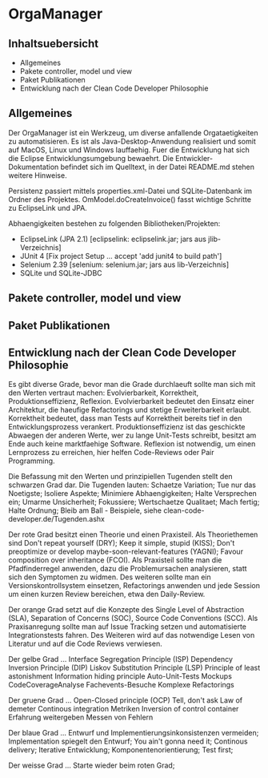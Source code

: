 OrgaManager
===========

Inhaltsuebersicht
-----------------

* Allgemeines
* Pakete controller, model und view
* Paket Publikationen 
* Entwicklung nach der Clean Code Developer Philosophie 

Allgemeines
-----------

Der OrgaManager ist ein Werkzeug, um diverse anfallende Orgataetigkeiten zu
automatisieren. Es ist als Java-Desktop-Anwendung realisiert und somit auf 
MacOS, Linux und Windows lauffaehig. Fuer die Entwicklung hat sich die Eclipse
Entwicklungsumgebung bewaehrt. Die Entwickler-Dokumentation befindet sich im 
Quelltext, in der Datei README.md stehen weitere Hinweise.

Persistenz passiert mittels properties.xml-Datei und SQLite-Datenbank im Ordner
des Projektes. OmModel.doCreateInvoice() fasst wichtige Schritte zu EclipseLink
und JPA.

Abhaengigkeiten bestehen zu folgenden Bibliotheken/Projekten: 
* EclipseLink (JPA 2.1)
[eclipselink: eclipselink.jar; jars aus jlib-Verzeichnis]
* JUnit 4
[Fix project Setup ... accept 'add junit4 to build path'] 
* Selenium 2.39
[selenium: selenium.jar; jars aus lib-Verzeichnis]
* SQLite und SQLite-JDBC

Pakete controller, model und view
---------------------------------

Paket Publikationen
-------------------

Entwicklung nach der Clean Code Developer Philosophie
-----------------------------------------------------

Es gibt diverse Grade, bevor man die Grade durchlaeuft sollte man sich mit den
Werten vertraut machen: Evolvierbarkeit, Korrektheit, Produktionseffizienz, 
Reflexion. Evolvierbarkeit bedeutet den Einsatz einer Architektur, die haeufige
Refactorings und stetige Erweiterbarkeit erlaubt. Korrektheit bedeutet, dass man
Tests auf Korrektheit bereits tief in den Entwicklungsprozess verankert. 
Produktionseffizienz ist das geschickte Abwaegen der anderen Werte, wer zu lange
Unit-Tests schreibt, besitzt am Ende auch keine marktfaehige Software. Reflexion
ist notwendig, um einen Lernprozess zu erreichen, hier helfen Code-Reviews oder 
Pair Programming.

Die Befassung mit den Werten und prinzipiellen Tugenden stellt den schwarzen 
Grad dar. Die Tugenden lauten: Schaetze Variation; Tue nur das Noetigste; 
Isoliere Aspekte; Minimiere Abhaengigkeiten; Halte Versprechen ein; Umarme 
Unsicherheit; Fokussiere; Wertschaetze Qualitaet; Mach fertig; Halte Ordnung;
Bleib am Ball - Beispiele, siehe clean-code-developer.de/Tugenden.ashx  

Der rote Grad besitzt einen Theorie und einen Praxisteil. Als Theoriethemen 
sind Don't repeat yourself (DRY); Keep it simple, stupid (KISS); Don't 
preoptimize or develop maybe-soon-relevant-features (YAGNI); Favour composition
over inheritance (FCOI). Als Praxisteil sollte man die Pfadfinderregel anwenden,
dazu die Problemursachen analysieren, statt sich den Symptomen zu widmen. Des 
weiteren sollte man ein Versionskontrollsystem einsetzen, Refactorings anwenden
und jede Session um einen kurzen Review bereichen, etwa den Daily-Review.

Der orange Grad setzt auf die Konzepte des Single Level of Abstraction (SLA), 
Separation of Concerns (SOC), Source Code Conventions (SCC). Als Praxisanregung
sollte man auf Issue Tracking setzen und automatisierte Integrationstests 
fahren. Des Weiteren wird auf das notwendige Lesen von Literatur und auf die 
Code Reviews verwiesen.

Der gelbe Grad ...
Interface Segregation Principle (ISP)
Dependency Inversion Principle (DIP)
Liskov Substitution Principle (LSP)
Principle of least astonishment
Information hiding principle
Auto-Unit-Tests
Mockups
CodeCoverageAnalyse
Fachevents-Besuche
Komplexe Refactorings

Der gruene Grad ...
Open-Closed principle (OCP)
Tell, don't ask
Law of demeter
Continous integration
Metriken
Inversion of control container
Erfahrung weitergeben
Messen von Fehlern

Der blaue Grad ...
Entwurf und Implementierungsinkonsistenzen vermeiden;
Implementation spiegelt den Entwurf;
You ain't gonna need it;
Continous delivery;
Iterative Entwicklung;
Komponentenorientierung;
Test first;

Der weisse Grad ...
Starte wieder beim roten Grad;

